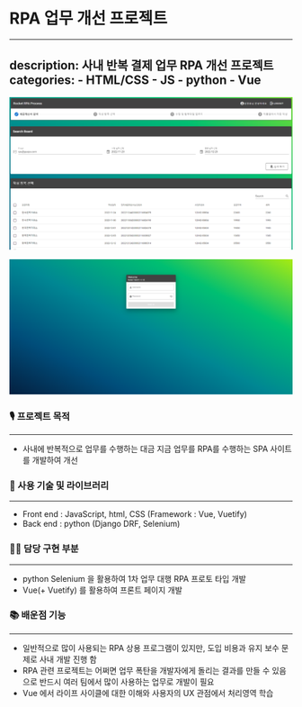# RPA 업무 개선 프로젝트

---
description: 사내 반복 결제 업무 RPA 개선 프로젝트 
categories: 
    - HTML/CSS 
    - JS
    - python
    - Vue
---
![Project-screen1](/static/RPA-PROJECT.png)

![Project-screen2](/static/RPA-PROJECT2.png)
### 🎙️ 프로젝트 목적

---

- 사내에 반복적으로 업무를 수행하는 대금 지금 업무를 RPA를 수행하는 SPA 사이트를 개발하여 개선

### 💽 사용 기술 및 라이브러리

---

- Front end : JavaScript, html, CSS (Framework : Vue, Vuetify)
- Back end : python (Django DRF, Selenium)

### 👨‍💻 담당 구현 부분

---

- python Selenium 을 활용하여 1차 업무 대행 RPA 프로토 타입 개발
- Vue(+ Vuetify) 를 활용하여 프론트 페이지 개발

### 📚 배운점 기능

---

- 일반적으로 많이 사용되는 RPA 상용 프로그램이 있지만, 도입 비용과 유지 보수 문제로 사내 개발 진행 함
- RPA 관련 프로젝트는 어쩌면 업무 폭탄을 개발자에게 돌리는 결과를 만들 수 있음으로 반드시 여러 팀에서 많이 사용하는 업무로 개발이 필요
- Vue 에서 라이프 사이클에 대한 이해와 사용자의 UX 관점에서 처리영역 학습